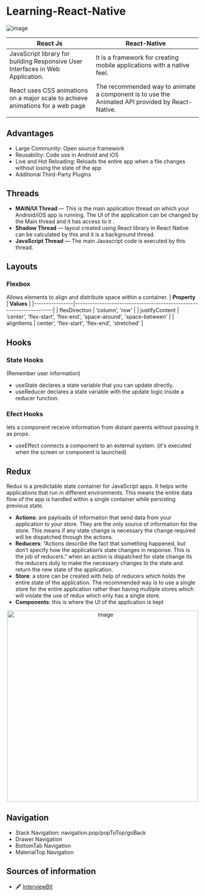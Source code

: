 # Learning-React-Native
![image](https://github.com/CarolinaChavezDavid/Learning-React-Native/assets/77591347/f89e35f6-9ff3-4e79-9b10-b3a93e30c1d7)

| **React Js**                                                                    | **React-Native**                                                                                |
|---------------------------------------------------------------------------------|-------------------------------------------------------------------------------------------------|
| JavaScript library for building Responsive User Interfaces in Web Application.  | It is a framework for creating mobile applications with a native feel.                          |
| React uses CSS animations on a major scale to achieve animations for a web page | The recommended way to animate a component is to use the Animated API provided by React-Native. |
|                                                                                 |                                                                                                 |

## Advantages
  * Large Community: Open source framework
  * Reusability: Code use in Android and iOS
  * Live and Hot Reloading: Reloads the entire app when a file changes without losing the state of the app
  * Additional Third-Party Plugins

## Threads
  * **MAIN/UI  Thread** — This is the main application thread on which your Android/iOS app is running. The UI of the application can be changed by the Main thread and it has access to it .
  * **Shadow Thread** — layout created using React library in React Native can be calculated by this and it is a background thread.
  * **JavaScript Thread** — The main Javascript code is executed by this thread.

## Layouts
  ### Flexbox
  Allows elements to align and distribute space within a container.
  | **Property**   | **Values**                                                          |
|----------------|---------------------------------------------------------------------|
| flexDirection  | ‘column’, 'row'                                                     |
| justifyContent | ‘center’, 'flex-start', 'flex-end', 'space-around', 'space-between' |
| alignItems     | center’, 'flex-start', 'flex-end', 'stretched'                      |

## Hooks
  ### State Hooks 
  (Remember user information)
  * useState declares a state variable that you can update directly.
  * useReducer declares a state variable with the update logic inside a reducer function.
    
   ### Efect Hooks
   lets a component receive information from distant parents without passing it as props.
* useEffect connects a component to an external system. (it's executed when the screen or component is launched)


## Redux
Redux is a predictable state container for JavaScript apps. It helps write applications that run in different environments. This means the entire data flow of the app is handled within a single container while persisting previous state.

  * **Actions**: are payloads of information that send data from your application to your store. They are the only source of information for the store. This means if any state change is necessary the change required will be dispatched through the actions.
  * **Reducers**: “Actions describe the fact that something happened, but don’t specify how the application’s state changes in response. This is the job of reducers.” when an action is dispatched for state change its the reducers duty to make the necessary changes to the state and return the new state of the application.
  * **Store**: a store can be created with help of reducers which holds the entire state of the application. The recommended way is to use a single store for the entire application rather than having multiple stores which will violate the use of redux which only has a single store.
  * **Components**: this is where the UI of the application is kept
  <p align="center">
  <img width="500" alt="image" src="https://github.com/CarolinaChavezDavid/Learning-React-Native/assets/77591347/0ca2b5c0-7a53-45f5-883d-bf66b5f898ef">
  </p>
  


## Navigation

* Stack Navigation:
  navigation.pop/popToTop/goBack
* Drawer Navigation
* BottomTab Navigation
* MaterialTop Navigation

## Sources of information
* 🖋️ [InterviewBit](https://www.interviewbit.com/react-native-interview-questions/)






